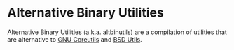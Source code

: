 # Alternative Binary Utilities

Alternative Binary Utilities (a.k.a. altbinutils) are a compilation of utilities that are 
alternative to [GNU Coreutils][gnu_coreutils] and [BSD Utils][bsd_utils].

[gnu_coreutils]: https://www.gnu.org/software/coreutils/
[bsd_utils]: https://github.com/dcantrell/bsdutils
